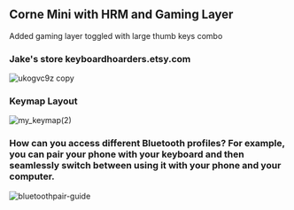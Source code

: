 ## Corne Mini with HRM and Gaming Layer
Added gaming layer toggled with large thumb keys combo

### Jake's store keyboardhoarders.etsy.com
![ukogvc9z copy](https://github.com/user-attachments/assets/59156141-b7cd-4627-be30-9b69cd84722c)


### Keymap Layout

![my_keymap(2)](https://github.com/user-attachments/assets/314e86f3-c127-4dd7-b95b-65e85e1fa1f3)


### How can you access different Bluetooth profiles? For example, you can pair your phone with your keyboard and then seamlessly switch between using it with your phone and your computer.

![bluetoothpair-guide](https://github.com/user-attachments/assets/e0e91ebb-ae41-43c8-b502-49e237e52501)

